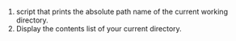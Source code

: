 1. script that prints the absolute path name of the current working directory.
2. Display the contents list of your current directory.
